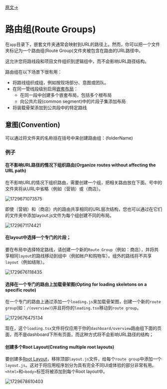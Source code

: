 [原文->](https://nextjs.org/docs/app/building-your-application/routing/route-groups)

# 路由组(Route Groups)

在`app`目录下，嵌套文件夹通常会映射到URL的路径上。然而，你可以把一个文件夹标记为一个路由组(Route Group)文件夹被包含在路由的URL路径中。

这允许您将路线段和项目文件组织到逻辑组中，而不会影响URL路径结构。

路由组在以下场景下很有用：

- 将路线组织成组，例如按现场部分、意图或团队。
- 在同一管线段级别启用[嵌套布局](./2_Pages_and_Layout.md)：
  - 在同一段中创建多个嵌套布局，包括多个根布局
  - 向公共片段(common segment)中的片段子集添加布局
- 将装载骨架添加到公共段中的特定路线

## 意图(Convention)

可以通过将文件夹的名称括在括号中来创建路由组：(folderName)

### 例子

#### 在不影响URL路径的情况下组织路由(Organize routes without affecting the URL path)

在不影响URL的情况下组织路由，需要创建一个组，把相关路由放在下面。号中的文件夹将从URL中省略（例如（营销）或（商店）。

![1729671073575](images/7_Route_Groups/1729671073575.png)

即使（营销）和（商店）内的路由共享相同的URL层次结构，您也可以通过在它们的文件夹中添加layout.js文件为每个组创建不同的布局。

![1729671174421](images/7_Route_Groups/1729671174421.png)

#### 在layout中选择一个专门的片段；

要在布局中选择特定路线，请创建一个新的`Route Group`（例如：商店），并将共享相同`layout`的路线移动到组中（例如帐户和购物车）。组外的路线将不共享`layout`（例如结账）。

![1729676118435](images/7_Route_Groups/1729676118435.png)

#### 选择在一个专门的路由上加载骨架图(Opting for loading skeletons on a specific route)

在一个专门的路由上通过添加一个`loading.js`来加载骨架图，创建一个新的`route group`(如：`/(overview)`)并且将你的`loading.tsx`移动到`route group`。

![1729676475134](images/7_Route_Groups/1729676475134.png)

现在，这个`loading.tsx`文件将仅应用于你的`dashboard/overview`路由组下面的页面，而不是dashboard下所有页面，而这种方式将不会影响URL路径的结构；

#### 创建多个Root Layout(Creating multiple root layouts)

要创建多[Root Layout](./1_Defining_Routes.md#跟路由required-root-layout)，移除顶部`layout.js`文件，给每个`route group`中添加一个`layout.js`。这对于将应用程序划分为具有完全不同UI或体验的部分非常有用。`<html>`和`<body>`标签将被添加到每个Root layout中。

![1729678610403](images/7_Route_Groups/1729678610403.png)
